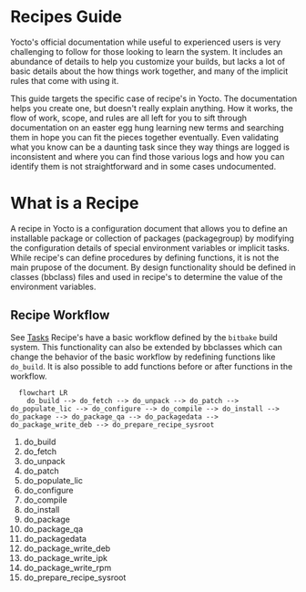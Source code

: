 # Recipes Guide

Yocto's official documentation while useful to experienced users is very challenging to follow for those looking to learn the system. It includes an abundance of details to help you customize your builds, but lacks a lot of basic details about the how things work together, and many of the implicit rules that come with using it.

This guide targets the specific case of recipe's in Yocto. The documentation helps you create one, but doesn't really explain anything. How it works, the flow of work, scope, and rules are all left for you to sift through documentation on an easter egg hung learning new terms and searching them in hope you can fit the pieces together eventually. Even validating what you know can be a daunting task since they way things are logged is inconsistent and where you can find those various logs and how you can identify them is not straightforward and in some cases undocumented.


# What is a Recipe

A recipe in Yocto is a configuration document that allows you to define an installable package or collection of packages (packagegroup) by modifying the configuration details of special environment variables or implicit tasks. While recipe's can define procedures by defining functions, it is not the main prupose of the document. By design functionality should be defined in classes (bbclass) files and used in recipe's to determine the value of the environment variables.

## Recipe Workflow
See [Tasks](https://docs.yoctoproject.org/dev/ref-manual/tasks.html#ref-tasks-install)
Recipe's have a basic workflow defined by the `bitbake` build system. This functionality can also be extended by bbclasses which can change the behavior of the basic workflow by redefining functions like `do_build`. It is also possible to add functions before or after functions in the workflow.

```mermaid
  flowchart LR
    do_build --> do_fetch --> do_unpack --> do_patch --> do_populate_lic --> do_configure --> do_compile --> do_install --> do_package --> do_package_qa --> do_packagedata --> do_package_write_deb --> do_prepare_recipe_sysroot
```



1. do_build 
2. do_fetch
3. do_unpack
4. do_patch
5. do_populate_lic
6. do_configure
8. do_compile
10. do_install
12. do_package
13. do_package_qa
14. do_packagedata
15. do_package_write_deb
16. do_package_write_ipk
17. do_package_write_rpm
18. do_prepare_recipe_sysroot
